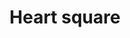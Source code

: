 ---
title: Heart square
tags: ["heart", "square", "love", "like", "romance"]
icon: heart-square
svg: '<svg xmlns="http://www.w3.org/2000/svg" width="24" height="24" fill="none" viewBox="0 0 24 24" stroke-width="1.5" stroke-linecap="round" stroke-linejoin="round" stroke="currentColor"><path d="M10.291 10a1.78 1.78 0 0 0-1.781 1.781C8.51 13.75 11.885 16 11.885 16s3.375-2.25 3.375-4.219c0-1.219-.797-1.781-1.781-1.781-.698 0-1.302.4-1.594.985A1.781 1.781 0 0 0 10.291 10Z"/><path d="M3 12.5c0-4.243 0-6.364 1.318-7.682C5.636 3.5 7.758 3.5 12 3.5c4.243 0 6.364 0 7.682 1.318C21 6.136 21 8.258 21 12.5c0 4.243 0 6.364-1.318 7.682C18.364 21.5 16.242 21.5 12 21.5c-4.243 0-6.364 0-7.682-1.318C3 18.864 3 16.742 3 12.5Z"/></svg>'
---